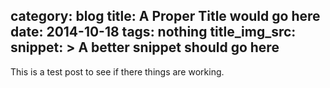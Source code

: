 category: blog
title: A Proper Title would go here
date: 2014-10-18
tags: nothing
title_img_src:
snippet: >
   A better snippet should go here
---

This is a test post to see if there things are working.
